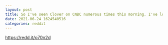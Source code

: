 ```yaml
--- 
layout: post 
title: So I've seen Clover on CNBC numerous times this morning. I've lost count. Not one mention of GME or AMC. Filtered Media = BS 
date: 2021-06-24 1624540516 
categories: reddit 
--- 
```

https://redd.it/o70n2d